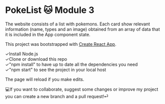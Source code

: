 # PokeList 🐱 Module 3

The website consists of a list with pokemons. Each card show relevant information (name, types and an image) obtained from an array of data that it is included in the App component state.

This project was bootstrapped with [Create React App](https://github.com/facebook/create-react-app).

✓Install Node.js <br />
✓Clone or download this repo <br />
✓"npm install" to have up to date all the dependencies you need <br />
✓"npm start" to see the project in your local host <br />

The page will reload if you make edits.<br />

💻If you want to collaborate, suggest some changes or improve my project you can create a new branch and a pull request!⏎

